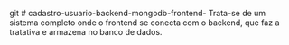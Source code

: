 git # cadastro-usuario-backend-mongodb-frontend-
Trata-se de um sistema completo onde o frontend se conecta com o backend, que faz a tratativa e armazena no banco de dados.
